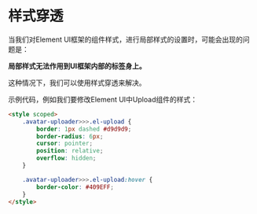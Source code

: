 # 样式穿透

当我们对Element UI框架的组件样式，进行局部样式的设置时，可能会出现的问题是：

**局部样式无法作用到UI框架内部的标签身上。**

这种情况下，我们可以使用样式穿透来解决。

示例代码，例如我们要修改Element UI中Upload组件的样式：

```html
<style scoped>
    .avatar-uploader>>>.el-upload {
        border: 1px dashed #d9d9d9;
        border-radius: 6px;
        cursor: pointer;
        position: relative;
        overflow: hidden;
    }

    .avatar-uploader>>>.el-upload:hover {
        border-color: #409EFF;
    }
</style>
```

